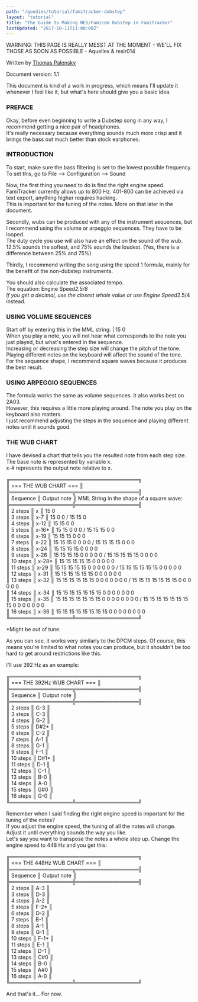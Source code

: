 ```yaml
---
path: "/goodies/tutorial/famitracker-dubstep"
layout: "tutorial"
title: "The Guide to Making NES/Famicom Dubstep in FamiTracker"
lastUpdated: "2017-10-11T11:00:00Z"
---
```


WARNING: THIS PAGE IS REALLY MESST AT THE MOMENT - WE'LL FIX THOSE AS SOON AS POSSIBLE - Aquellex & resir014

Written by <a href=https://soundcloud.com/dj-dimeback>Thomas Palensky</a>

Document version: 1.1

This document is kind of a work in progress, which means I'll update it whenever I feel like it, but what's here should give you a basic idea.

### PREFACE

Okay, before even beginning to write a Dubstep song in any way, I recommend getting a nice pair of headphones.<br>
It's really necessary because everything sounds much more crisp and it brings the bass out much better than stock earphones.

### INTRODUCTION

To start, make sure the bass filtering is set to the lowest possible frequency. To set this, go to File --> Configuration --> Sound

Now, the first thing you need to do is find the right engine speed.<br>
FamiTracker currently allows up to 800 Hz. 401-800 can be achieved via text export, anything higher requires hacking.<br>
This is important for the tuning of the notes. More on that later in the document.

Secondly, wubs can be produced with any of the instrument sequences, but I recommend using the volume or arpeggio sequences. They have to be looped.<br>
The duty cycle you use will also have an effect on the sound of the wub. 12.5% sounds the softest, and 75% sounds the loudest. (Yes, there is a difference between 25% and 75%)

Thirdly, I recommend writing the song using the speed 1 formula, mainly for the benefit of the non-dubstep instruments.

You should also calculate the associated tempo.<br>
The equation: Engine Speed*2.5/8<br>
If you get a decimal, use the closest whole value or use Engine Speed*2.5/4 instead.

### USING VOLUME SEQUENCES

Start off by entering this in the MML string: | 15 0<br>
When you play a note, you will not hear what corresponds to the note you just played, but what's entered in the sequence.<br>
Increasing or decreasing the step size will change the pitch of the tone.<br>
Playing different notes on the keyboard will affect the sound of the tone.<br>
For the sequence shape, I recommend square waves because it produces the best result.

### USING ARPEGGIO SEQUENCES
The formula works the same as volume sequences. It also works best on 2A03.<br>
However, this requires a little more playing around. The note you play on the keyboard also matters.<br>
I just recommend adjusting the steps in the sequence and playing different notes until it sounds good.

### THE WUB CHART
I have devised a chart that tells you the resulted note from each step size.<br>
The base note is represented by variable x.<br>
x-# represents the output note relative to x.

╔═══════════════════════════════════╗<br>
║       === THE WUB CHART ===       ║<br>
╠═════════════════╦═════════════════╣<br>
║    Sequence     ║   Output note   ║ MML String in the shape of a square wave:<br>
╠═════════════════╬═════════════════╣<br>
║ 2 steps         ║ x               ║ 15 0<br>
║ 3 steps         ║ x-7             ║ 15 0 0 / 15 15 0<br>
║ 4 steps         ║ x-12            ║ 15 15 0 0<br>
║ 5 steps         ║ x-16*           ║ 15 15 0 0 0 / 15 15 15 0 0<br>
║ 6 steps         ║ x-19            ║ 15 15 15 0 0 0<br>
║ 7 steps         ║ x-22            ║ 15 15 15 0 0 0 0 / 15 15 15 15 0 0 0<br>
║ 8 steps         ║ x-24            ║ 15 15 15 15 0 0 0 0<br>
║ 9 steps         ║ x-26            ║ 15 15 15 15 0 0 0 0 0 / 15 15 15 15 15 0 0 0 0<br>
║ 10 steps        ║ x-28*           ║ 15 15 15 15 15 0 0 0 0 0<br>
║ 11 steps        ║ x-29            ║ 15 15 15 15 15 0 0 0 0 0 0 / 15 15 15 15 15 15 0 0 0 0 0<br>
║ 12 steps        ║ x-31            ║ 15 15 15 15 15 15 0 0 0 0 0 0<br>
║ 13 steps        ║ x-32            ║ 15 15 15 15 15 15 0 0 0 0 0 0 0 / 15 15 15 15 15 15 15 0 0 0 0 0 0<br>
║ 14 steps        ║ x-34            ║ 15 15 15 15 15 15 15 0 0 0 0 0 0 0<br>
║ 15 steps        ║ x-35            ║ 15 15 15 15 15 15 15 0 0 0 0 0 0 0 0 / 15 15 15 15 15 15 15 15 0 0 0 0 0 0 0<br>
║ 16 steps        ║ x-36            ║ 15 15 15 15 15 15 15 15 0 0 0 0 0 0 0 0<br>
╚═════════════════╩═════════════════╝<br>

*Might be out of tune.

As you can see, it works very similarly to the DPCM steps. Of course, this means you're limited to what notes you can produce, but it shouldn't be too hard to get around restrictions like this.

I'll use 392 Hz as an example:

╔═══════════════════════════════════╗<br>
║    === THE 392Hz WUB CHART ===    ║<br>
╠═════════════════╦═════════════════╣<br>
║    Sequence     ║   Output note   ║<br>
╠═════════════════╬═════════════════╣<br>
║ 2 steps         ║ G-3             ║<br>
║ 3 steps         ║ C-3             ║<br>
║ 4 steps         ║ G-2             ║<br>
║ 5 steps         ║ D#2*            ║<br>
║ 6 steps         ║ C-2             ║<br>
║ 7 steps         ║ A-1             ║<br>
║ 8 steps         ║ G-1             ║<br>
║ 9 steps         ║ F-1             ║<br>
║ 10 steps        ║ D#1*            ║<br>
║ 11 steps        ║ D-1             ║<br>
║ 12 steps        ║ C-1             ║<br>
║ 13 steps        ║ B-0             ║<br>
║ 14 steps        ║ A-0             ║<br>
║ 15 steps        ║ G#0             ║<br>
║ 16 steps        ║ G-0             ║<br>
╚═════════════════╩═════════════════╝

Remember when I said finding the right engine speed is important for the tuning of the notes?<br>
If you adjust the engine speed, the tuning of all the notes will change. Adjust it until everything sounds the way you like.<br>
Let's say you want to transpose the notes a whole step up. Change the engine speed to 448 Hz and you get this:

╔═══════════════════════════════════╗<br>
║    === THE 448Hz WUB CHART ===    ║<br>
╠═════════════════╦═════════════════╣<br>
║    Sequence     ║   Output note   ║<br>
╠═════════════════╬═════════════════╣<br>
║ 2 steps         ║ A-3             ║<br>
║ 3 steps         ║ D-3             ║<br>
║ 4 steps         ║ A-2             ║<br>
║ 5 steps         ║ F-2*            ║<br>
║ 6 steps         ║ D-2             ║<br>
║ 7 steps         ║ B-1             ║<br>
║ 8 steps         ║ A-1             ║<br>
║ 9 steps         ║ G-1             ║<br>
║ 10 steps        ║ F-1*            ║<br>
║ 11 steps        ║ E-1             ║<br>
║ 12 steps        ║ D-1             ║<br>
║ 13 steps        ║ C#0             ║<br>
║ 14 steps        ║ B-0             ║<br>
║ 15 steps        ║ A#0             ║<br>
║ 16 steps        ║ A-0             ║<br>
╚═════════════════╩═════════════════╝

And that's it... For now.
